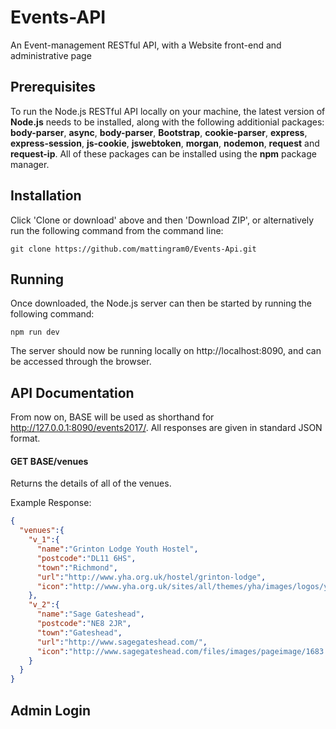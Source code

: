# Events-API
An Event-management RESTful API, with a Website front-end and administrative page

## Prerequisites
To run the Node.js RESTful API locally on your machine, the latest version of **Node.js** needs to be installed, along with the following additionial packages: **body-parser**, **async**, **body-parser**, **Bootstrap**, **cookie-parser**, **express**, **express-session**, **js-cookie**, **jswebtoken**, **morgan**, **nodemon**, **request** and **request-ip**. All of these packages can be installed using the **npm** package manager.

## Installation
Click 'Clone or download' above and then 'Download ZIP', or alternatively run the following command from the command line:

```
git clone https://github.com/mattingram0/Events-Api.git
```

## Running
Once downloaded, the Node.js server can then be started by running the following command:

```
npm run dev
```

The server should now be running locally on http://localhost:8090, and can be accessed through the browser.

## API Documentation
From now on, BASE will be used as shorthand for http://127.0.0.1:8090/events2017/. All responses are given in standard JSON format.

#### GET BASE/venues
Returns the details of all of the venues.

Example Response:
```json
{
  "venues":{
    "v_1":{
      "name":"Grinton Lodge Youth Hostel",
      "postcode":"DL11 6HS",
      "town":"Richmond",
      "url":"http://www.yha.org.uk/hostel/grinton-lodge",
      "icon":"http://www.yha.org.uk/sites/all/themes/yha/images/logos/yha_header_logo.png"
    },
    "v_2":{
      "name":"Sage Gateshead",
      "postcode":"NE8 2JR",
      "town":"Gateshead",
      "url":"http://www.sagegateshead.com/",
      "icon":"http://www.sagegateshead.com/files/images/pageimage/1683.7123dea7/630x397.fitandcrop.jpg"
    }
  }
}
```


## Admin Login
